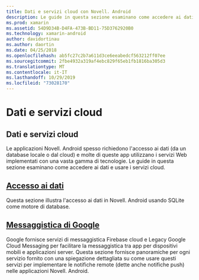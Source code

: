 ```yaml
---
title: Dati e servizi cloud con Novell. Android
description: Le guide in questa sezione esaminano come accedere ai dati e usare i servizi cloud.
ms.prod: xamarin
ms.assetid: 54D9D34B-D4FA-473B-BD11-75D3762920B0
ms.technology: xamarin-android
author: davidortinau
ms.author: daortin
ms.date: 04/25/2018
ms.openlocfilehash: ab5fc27c2b7a611d3ce6eeabedcf563212ff07ee
ms.sourcegitcommit: 2fbe4932a319af4ebc829f65eb1fb1816ba305d3
ms.translationtype: MT
ms.contentlocale: it-IT
ms.lasthandoff: 10/29/2019
ms.locfileid: "73028170"
---
```

# <a name="data-and-cloud-services"></a>Dati e servizi cloud

## <a name="data-and-cloud-services"></a>Dati e servizi cloud

Le applicazioni Novell. Android spesso richiedono l'accesso ai dati (da un database locale o dal cloud) e molte di queste app utilizzano i servizi Web implementati con una vasta gamma di tecnologie. Le guide in questa sezione esaminano come accedere ai dati e usare i servizi cloud.

## <a name="data-accessandroiddata-clouddata-accessindexmd"></a>[Accesso ai dati](~/android/data-cloud/data-access/index.md)

Questa sezione illustra l'accesso ai dati in Novell. Android usando SQLite come motore di database.

## <a name="google-messagingandroiddata-cloudgoogle-messagingindexmd"></a>[Messaggistica di Google](~/android/data-cloud/google-messaging/index.md)

Google fornisce servizi di messaggistica Firebase cloud e Legacy Google Cloud Messaging per facilitare la messaggistica tra app per dispositivi mobili e applicazioni server. Questa sezione fornisce panoramiche per ogni servizio fornito con una spiegazione dettagliata su come usare questi servizi per implementare le notifiche remote (dette anche notifiche push) nelle applicazioni Novell. Android.
